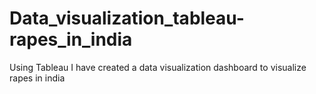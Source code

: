 # Data_visualization_tableau-rapes_in_india
Using Tableau I have created a data visualization dashboard to visualize rapes in india   

